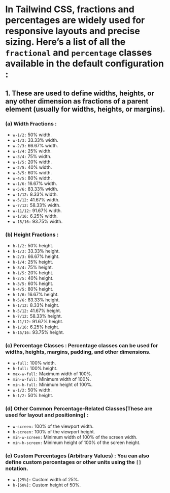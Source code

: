 # In Tailwind CSS, fractions and percentages are widely used for responsive layouts and precise sizing. Here’s a list of all the `fractional` and `percentage` classes available in the default configuration : 

## 1. These are used to define widths, heights, or any other dimension as fractions of a parent element (usually for widths, heights, or margins).

### (a) Width Fractions :
- `w-1/2:` 50% width.
- `w-1/3:` 33.33% width.
- `w-2/3:` 66.67% width.
- `w-1/4:` 25% width.
- `w-3/4:` 75% width.
- `w-1/5:` 20% width.
- `w-2/5:` 40% width.
- `w-3/5:` 60% width.
- `w-4/5:` 80% width.
- `w-1/6:` 16.67% width.
- `w-5/6:` 83.33% width.
- `w-1/12:` 8.33% width.
- `w-5/12:` 41.67% width.
- `w-7/12:` 58.33% width.
- `w-11/12:` 91.67% width.
- `w-1/16:` 6.25% width.
- `w-15/16:` 93.75% width.

### (b) Height Fractions :
- `h-1/2:` 50% height.
- `h-1/3:` 33.33% height.
- `h-2/3:` 66.67% height.
- `h-1/4:` 25% height.
- `h-3/4:` 75% height.
- `h-1/5:` 20% height.
- `h-2/5:` 40% height.
- `h-3/5:` 60% height.
- `h-4/5:` 80% height.
- `h-1/6:` 16.67% height.
- `h-5/6:` 83.33% height.
- `h-1/12:` 8.33% height.
- `h-5/12:` 41.67% height.
- `h-7/12:` 58.33% height.
- `h-11/12:` 91.67% height.
- `h-1/16:` 6.25% height.
- `h-15/16:` 93.75% height.

### (c) Percentage Classes : Percentage classes can be used for widths, heights, margins, padding, and other dimensions.
- `w-full:` 100% width.
- `h-full:` 100% height.
- `max-w-full:` Maximum width of 100%.
- `min-w-full:` Minimum width of 100%.
- `min-h-full:` Minimum height of 100%.
- `w-1/2:` 50% width.
- `h-1/2:` 50% height.

### (d) Other Common Percentage-Related Classes(These are used for layout and positioning) :
- `w-screen:` 100% of the viewport width.
- `h-screen:` 100% of the viewport height.
- `min-w-screen:` Minimum width of 100% of the screen width.
- `min-h-screen:` Minimum height of 100% of the screen height.

### (e) Custom Percentages (Arbitrary Values) : You can also define custom percentages or other units using the `[]` notation.
- `w-[25%]:` Custom width of 25%.
- `h-[50%]:` Custom height of 50%.